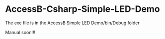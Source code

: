 # AccessB-Csharp-Simple-LED-Demo
The exe file is in the AccessB Simple LED Demo/bin/Debug folder

Manual soon!!!
